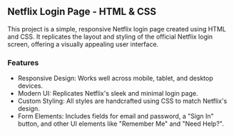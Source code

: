 <h2>Netflix Login Page - HTML & CSS</h2>
<p>This project is a simple, responsive Netflix login page created using HTML and CSS. It replicates the layout and styling of the official Netflix login screen, offering a visually appealing user interface.</p>

<h3>Features</h3>
<ul>
<li>Responsive Design: Works well across mobile, tablet, and desktop devices.</li>
<li>Modern UI: Replicates Netflix's sleek and minimal login page.</li>
<li>Custom Styling: All styles are handcrafted using CSS to match Netflix's design.</li>
<li>Form Elements: Includes fields for email and password, a "Sign In" button, and other UI elements like "Remember Me" and "Need Help?".</li>
</ul>
